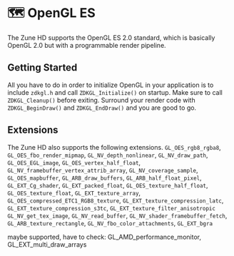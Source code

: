 # 🗺️ OpenGL ES
The Zune HD supports the OpenGL ES 2.0 standard, which is basically OpenGL 2.0 but with a programmable render pipeline.

## Getting Started
All you have to do in order to initialize OpenGL in your application is to include ``zdkgl.h`` and call ``ZDKGL_Initialize()`` on startup. Make sure to call ``ZDKGL_Cleanup()`` before exiting. 
Surround your render code with ``ZDKGL_BeginDraw()`` and ``ZDKGL_EndDraw()`` and you are good to go.

## Extensions
The Zune HD also supports the following extensions. 
``GL_OES_rgb8_rgba8``, ``GL_OES_fbo_render_mipmap``, ``GL_NV_depth_nonlinear``, ``GL_NV_draw_path``, ``GL_OES_EGL_image``, ``GL_OES_vertex_half_float``, ``GL_NV_framebuffer_vertex_attrib_array``, ``GL_NV_coverage_sample``, ``GL_OES_mapbuffer``, ``GL_ARB_draw_buffers``, ``GL_ARB_half_float_pixel``, ``GL_EXT_Cg_shader``, ``GL_EXT_packed_float``, ``GL_OES_texture_half_float``, ``GL_OES_texture_float``, ``GL_EXT_texture_array``, ``GL_OES_compressed_ETC1_RGB8_texture``, ``GL_EXT_texture_compression_latc``, ``GL_EXT_texture_compression_s3tc``, ``GL_EXT_texture_filter_anisotropic`` ``GL_NV_get_tex_image``, ``GL_NV_read_buffer``, ``GL_NV_shader_framebuffer_fetch``, ``GL_ARB_texture_rectangle``, ``GL_NV_fbo_color_attachments``, ``GL_EXT_bgra``


maybe supported, have to check: GL_AMD_performance_monitor, GL_EXT_multi_draw_arrays